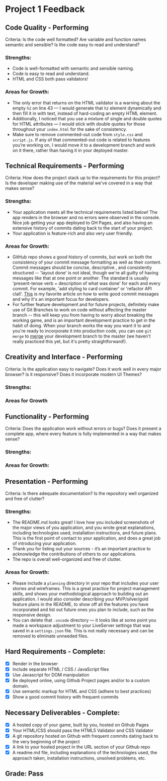 # Project 1 Feedback

## Code Quality - Performing

Criteria: Is the code well formatted? Are variable and function names semantic and sensible? Is the code easy to read and understand?

### Strengths:

- Code is well-formatted with semantic and sensible naming.
- Code is easy to read and understand.
- HTML and CSS both pass validators!

### Areas for Growth:

- The only error that returns on the HTML validator is a warning about the empty `h2` on line 43 — I would generate that `h2` element dynamically and then fill it in with text, instead of hard-coding an empty HTML element.
- Additionally, I noticed that you use a mixture of single and double quotes for HTML attributes — I would stick with double quotes for those throughout your `index.html` for the sake of consistency.
- Make sure to remove commented-out code from `style.css` and `script.js`. If any of that commented-out code is related to features you’re working on, I would move it to a development branch and work on it there, rather than having it in your deployed master.

## Technical Requirements - Performing

Criteria: How does the project stack up to the requirements for this project? Is the developer making use of the material we've covered in a way that makes sense?

### Strengths:

- Your application meets all the technical requirements listed below! The app renders in the browser and no errors were observed in the console. Nice job getting your app deployed to GH Pages, and also having an extensive history of commits dating back to the start of your project.
- Your application is feature-rich and also very user friendly.

### Areas for Growth:

- GitHub repo shows a good history of commits, but work on both the consistency of your commit message formatting as well as their content. Commit messages should be concise, descriptive , and consistently structured -- 'layout done' is not ideal, though we're all guilty of having messages like that at one point or another. The standard is usually 'present-tense verb + description of what was done' for each and every commit. For example, 'add styling to card container' or 'refactor API clall'. [This](https://chris.beams.io/posts/git-commit/) is my favorite article on how to write good commit messages and why it's an important focus for developers.
- For further feature development and for future projects, definitely make use of Git Branches to work on code without affecting the master branch -- this will keep you from having to worry about breaking the working game, and is an important development practice to get in the habit of doing. When your branch works the way you want it to and you're ready to incorporate it into production code, you can use `git merge` to [merge](https://git-scm.com/book/en/v2/Git-Branching-Basic-Branching-and-Merging) your development branch to the master (we haven't really practiced this yet, but it's pretty straightforward!).

## Creativity and Interface - Performing

Criteria: Is the application easy to navigate? Does it work well in every major browser? Is it responsive? Does it incorporate modern UI Themes?

### Strengths:

### Areas for Growth

## Functionality - Performing

Criteria: Does the application work without errors or bugs? Does it present a complete app, where every feature is fully implemented in a way that makes sense?

### Strengths:

### Areas for Growth:

## Presentation - Performing

Criteria: Is there adequate documentation? Is the repository well organized and free of clutter?

### Strengths:

- The README.md looks great! I love how you included screenshots of the major views of you application, and you wrote great explanations, including technologies used, installation instructions, and future plans. This is the first point of contact to your application, and does a great job of introducing your application.
- Thank you for listing out your sources - it’s an important practice to acknowledge the contributions of others to our applications.
- The repo is overall well-organized and free of clutter.

### Areas for Growth:

- Please include a `planning` directory in your repo that includes your user stories and wireframes. This is a great practice for project management skills, and shows your methodological approach to building out an application. I would also consider describing your MVP/silver/gold feature plans in the README, to show off all the features you have incorporated and list out future ones you plan to include, such as the responsive design.
- You can delete that `.vscode` directory — it looks like at some point you made a workspace adjustment to your LiveServer settings that was saved in a `settings.json` file. This is not really necessary and can be removed to eliminate unneeded files.

## Hard Requirements - Complete:

- [x] Render in the browser
- [x] Include separate HTML / CSS / JavaScript files
- [x] Use Javascript for DOM manipulation
- [x] Be deployed online, using Github Project pages and/or to a custom domain.
- [x] Use semantic markup for HTML and CSS (adhere to best practices)
- [x] Show a good commit history with frequent commits

## Necessary Deliverables - Complete:

- [x] A hosted copy of your game, built by you, hosted on Github Pages
- [x] Your HTML/CSS should pass the HTML5 Validator and CSS Validator
- [x] A git repository hosted on Github with frequent commits dating back to the very beginning of the project
- [x] A link to your hosted project in the URL section of your Github repo
- [x] A readme.md file, including explanations of the technologies used, the approach taken, installation instructions, unsolved problems, etc.

## Grade: Pass

